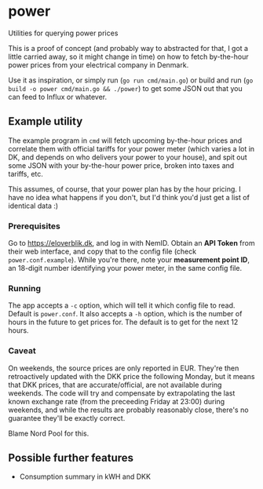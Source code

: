 # power
Utilities for querying power prices

This is a proof of concept (and probably way to abstracted for that, I got a
little carried away, so it might change in time) on how to fetch by-the-hour
power prices from your electrical company in Denmark.

Use it as inspiration, or simply run (`go run cmd/main.go`) or build and run
(`go build -o power cmd/main.go && ./power`) to get some JSON out that you can
feed to Influx or whatever.

## Example utility

The example program in `cmd` will fetch upcoming by-the-hour prices and
correlate them with official tariffs for your power meter (which varies a lot
in DK, and depends on who delivers your power to your house), and spit out some
JSON with your by-the-hour power price, broken into taxes and tariffs, etc.

This assumes, of course, that your power plan has by the hour pricing. I have
no idea what happens if you don't, but I'd think you'd just get a list of
identical data :)

### Prerequisites

Go to https://eloverblik.dk, and log in with NemID. Obtain an **API Token** from their web
interface, and copy that to the config file (check `power.conf.example`). While
you're there, note your **measurement point ID**, an 18-digit number identifying
your power meter, in the same config file.

### Running

The app accepts a `-c` option, which will tell it which config file to read.
Default is `power.conf`. It also accepts a `-h` option, which is the number of
hours in the future to get prices for. The default is to get for the next 12
hours.

### Caveat

On weekends, the source prices are only reported in EUR. They're then
retroactively updated with the DKK price the following Monday, but it means
that DKK prices, that are accurate/official, are not available during weekends.
The code will try and compensate by extrapolating the last known exchange rate
(from the preceeding Friday at 23:00) during weekends, and while the results
are probably reasonably close, there's no guarantee they'll be exactly correct.

Blame Nord Pool for this.

## Possible further features

* Consumption summary in kWH and DKK
